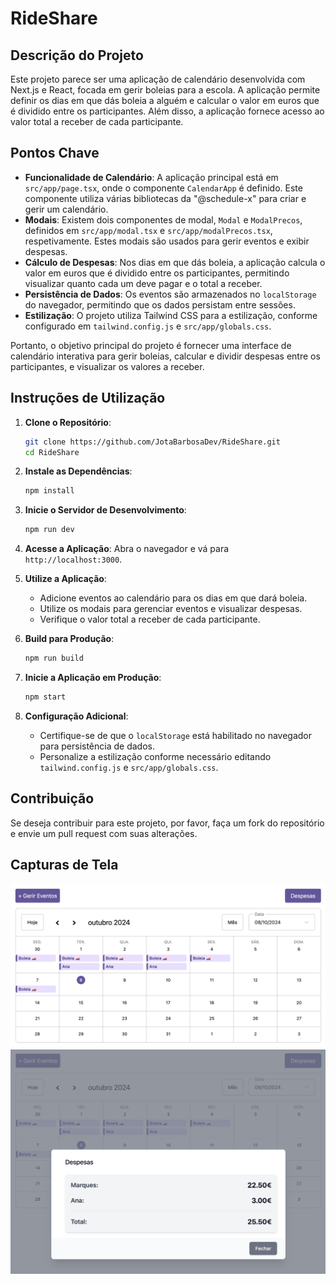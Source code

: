 # RideShare

## Descrição do Projeto

Este projeto parece ser uma aplicação de calendário desenvolvida com Next.js e React, focada em gerir boleias para a escola. A aplicação permite definir os dias em que dás boleia a alguém e calcular o valor em euros que é dividido entre os participantes. Além disso, a aplicação fornece acesso ao valor total a receber de cada participante.

## Pontos Chave

- **Funcionalidade de Calendário**: A aplicação principal está em `src/app/page.tsx`, onde o componente `CalendarApp` é definido. Este componente utiliza várias bibliotecas da "@schedule-x" para criar e gerir um calendário.
- **Modais**: Existem dois componentes de modal, `Modal` e `ModalPrecos`, definidos em `src/app/modal.tsx` e `src/app/modalPrecos.tsx`, respetivamente. Estes modais são usados para gerir eventos e exibir despesas.
- **Cálculo de Despesas**: Nos dias em que dás boleia, a aplicação calcula o valor em euros que é dividido entre os participantes, permitindo visualizar quanto cada um deve pagar e o total a receber.
- **Persistência de Dados**: Os eventos são armazenados no `localStorage` do navegador, permitindo que os dados persistam entre sessões.
- **Estilização**: O projeto utiliza Tailwind CSS para a estilização, conforme configurado em `tailwind.config.js` e `src/app/globals.css`.

Portanto, o objetivo principal do projeto é fornecer uma interface de calendário interativa para gerir boleias, calcular e dividir despesas entre os participantes, e visualizar os valores a receber.

## Instruções de Utilização

1. **Clone o Repositório**:
    ```bash
    git clone https://github.com/JotaBarbosaDev/RideShare.git
    cd RideShare
    ```

2. **Instale as Dependências**:
    ```bash
    npm install
    ```

3. **Inicie o Servidor de Desenvolvimento**:
    ```bash
    npm run dev
    ```

4. **Acesse a Aplicação**:
    Abra o navegador e vá para `http://localhost:3000`.

5. **Utilize a Aplicação**:
    - Adicione eventos ao calendário para os dias em que dará boleia.
    - Utilize os modais para gerenciar eventos e visualizar despesas.
    - Verifique o valor total a receber de cada participante.

6. **Build para Produção**:
    ```bash
    npm run build
    ```

7. **Inicie a Aplicação em Produção**:
    ```bash
    npm start
    ```

8. **Configuração Adicional**:
    - Certifique-se de que o `localStorage` está habilitado no navegador para persistência de dados.
    - Personalize a estilização conforme necessário editando `tailwind.config.js` e `src/app/globals.css`.

## Contribuição

Se deseja contribuir para este projeto, por favor, faça um fork do repositório e envie um pull request com suas alterações.

## Capturas de Tela

![Screenshot 1](print1.png)
![Screenshot 2](print2.png)
